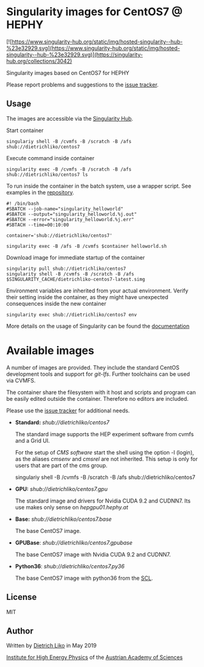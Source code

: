 # Singularity images for CentOS7 @ HEPHY


[![https://www.singularity-hub.org/static/img/hosted-singularity--hub-%23e32929.svg](https://www.singularity-hub.org/static/img/hosted-singularity--hub-%23e32929.svg)](https://singularity-hub.org/collections/3042)

Singularity images based on CentOS7 for HEPHY

Please report problems and suggestions to the [issue tracker](https://gitlab.cern.ch/hephyvienna/singularity/centos7/issues).

## Usage

The images are accessible via the [Singularity Hub](https://singularity-hub.org).

Start container   

    singulariy shell -B /cvmfs -B /scratch -B /afs shub://dietrichliko/centos7


Execute command inside container

    singularity exec -B /cvmfs -B /scratch -B /afs shub://dietrichliko/centos7 ls

To run inside the container in the batch system, use a wrapper script. See examples
in the [repository](https://gitlab.cern.ch/hephyvienna/singularity/centos7).

    #! /bin/bash
    #SBATCH --job-name="singularity_helloworld"
    #SBATCH --output="singularity_helloworld.%j.out"
    #SBATCH --error="singularity_helloworld.%j.err"
    #SBTACH --time=00:10:00

    container='shub://dietrichliko/centos7'

    singularity exec -B /afs -B /cvmfs $container helloworld.sh


Download image for immediate startup of the container

    singularity pull shub://dietrichliko/centos7
    singularity shell -B /cvmfs -B /scratch -B /afs $SINGULARITY_CACHE/dietrichliko-centos7-latest.simg

Environment variables are inherited from your actual environment. Verify their setting inside the
container, as they might have unexpected consequences inside the new container

    singularity exec shub://dietrichliko/centos7 env   

More details on the usage of Singularity can be found the [documentation](https://www.sylabs.io/guides/2.6/user-guide/)

# Available images

A number of images are provided. They include the standard CentOS development
tools and support for _git-lfs_. Further toolchains can be used via CVMFS.

The container share the filesystem with it host and scripts and program
can be easily edited outside the container. Therefore no editors are included.

Please use the [issue tracker](https://gitlab.cern.ch/hephyvienna/singularity/centos7/issues) for additional needs.

- __Standard:__ _shub://dietrichliko/centos7_

  The standard image supports the HEP experiment software from cvmfs
  and a Grid UI.

  For the setup of _CMS software_ start the shell using the option -l (login),
  as the aliases _cmsenv_ and _cmsrel_ are not inherited. This setup is only
  for users that are part of the cms group.

    singulariy shell -B /cvmfs -B /scratch -B /afs shub://dietrichliko/centos7


- __GPU:__ _shub://dietrichliko/centos7.gpu_

  The standard image and drivers for Nvidia CUDA 9.2 and CUDNN7. Its use
  makes only sense on _hepgpu01.hephy.at_

- __Base:__ _shub://dietrichliko/centos7.base_

  The base CentOS7 image.

- __GPUBase__: _shub://dietrichliko/centos7.gpubase_

  The base CentOS7 image with Nvidia CUDA 9.2 and CUDNN7.

- __Python36__: _shub://dietrichliko/centos7.py36_

  The base CentOS7 image with python36 from the [SCL](https://www.softwarecollections.org/en/).

## License

MIT

## Author

Written by [Dietrich Liko](http://hephy.at/dliko) in May 2019

[Institute for High Energy Physics](http://www.hephy.at) of the
[Austrian Academy of Sciences](http://www.oeaw.ac.at)
